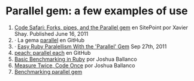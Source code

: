 Parallel gem: a few examples of use
============

1. [Code Safari: Forks, pipes, and the Parallel gem](http://www.sitepoint.com/code-safari-forks-pipes-and-the-parallel-gem/) en SitePoint por Xavier Shay.  Published June 16, 2011
1. ·
La gema [parallel](https://github.com/grosser/parallel) en GitHub
1. ·
[Easy Ruby Paralellism With the 'Parallel' Gem](http://blog.mostof.it/easy-ruby-paralellism-with-the-parallel-gem/) Sep 27th, 2011
1. [peach: parallel each](https://github.com/schleyfox/peach) en GitHub
1. [Basic Benchmarking in Ruby](http://blogs.burnsidedigital.com/2012/10/basic-benchmarking-in-ruby/) por Joshua Ballanco
1. [Measure Twice, Code Once](http://blogs.burnsidedigital.com/2012/11/measure-twice-code-once/) por Joshua Ballanco
1. [Benchmarking parallel gem](https://gist.github.com/francescoagati/4242223)
